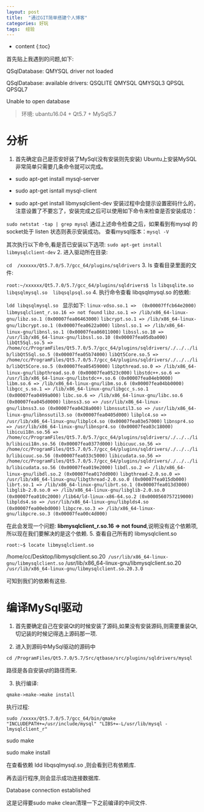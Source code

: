 ```yaml
---
layout: post
title:	"通过GIT简单搭建个人博客"
categories: 好玩
tags:  经验
---
```


* content
{:toc}



首先贴上我遇到的问题,如下:

QSqlDatabase: QMYSQL driver not loaded

QSqlDatabase: available drivers: QSQLITE QMYSQL QMYSQL3 QPSQL QPSQL7

Unable to open database

> 环境:   ubantu16.04 + Qt5.7 + MySql5.7

# 分析

1. 首先确定自己是否安好装了MySql(没有安装则先安装)
Ubuntu上安装MySQL非常简单只需要几条命令就可以完成。

* sudo apt-get install mysql-server

* sudo apt-get isntall mysql-client

* sudo apt-get install libmysqlclient-dev
安装过程中会提示设置密码什么的，注意设置了不要忘了，安装完成之后可以使用如下命令来检查是否安装成功：

`sudo netstat -tap | grep mysql`
通过上述命令检查之后，如果看到有mysql 的socket处于 listen 状态则表示安装成功。
查看mysql版本：`mysql -V`

其次执行以下命令,看是否已安装以下选项:
`sudo apt-get install libmysqlclient-dev`
2. 进入驱动所在目录:

`cd  /xxxxxx/Qt5.7.0/5.7/gcc_64/plugins/sqldrivers`
3. ls 查看目录里面的文件: 

`root:~/xxxxxx/Qt5.7.0/5.7/gcc_64/plugins/sqldrivers$ ls`
`libqsqlite.so  libqsqlmysql.so  libqsqlpsql.so`
4. 执行命令查看 libqsqlmysql.so 的依赖:

`ldd libqsqlmysql.so `
显示如下:
`linux-vdso.so.1 =>  (0x00007ffcb64e2000)`
	`libmysqlclient_r.so.16 => not found`
	`libz.so.1 => /lib/x86_64-linux-gnu/libz.so.1 (0x00007fea06463000)`
	`libcrypt.so.1 => /lib/x86_64-linux-gnu/libcrypt.so.1 (0x00007fea0622a000)`
	`libnsl.so.1 => /lib/x86_64-linux-gnu/libnsl.so.1 (0x00007fea06011000)`
	`libssl.so.10 => /usr/lib/x86_64-linux-gnu/libssl.so.10 (0x00007fea05dba000)`
	`libQt5Sql.so.5 => /home/cc/ProgramFiles/Qt5.7.0/5.7/gcc_64/plugins/sqldrivers/./../../lib/libQt5Sql.so.5 (0x00007fea05b74000)`
	`libQt5Core.so.5 => /home/cc/ProgramFiles/Qt5.7.0/5.7/gcc_64/plugins/sqldrivers/./../../lib/libQt5Core.so.5 (0x00007fea05459000)`
	`libpthread.so.0 => /lib/x86_64-linux-gnu/libpthread.so.0 (0x00007fea0523c000)`
	`libstdc++.so.6 => /usr/lib/x86_64-linux-gnu/libstdc++.so.6 (0x00007fea04eb9000)`
	`libm.so.6 => /lib/x86_64-linux-gnu/libm.so.6 (0x00007fea04bb0000)`
	`libgcc_s.so.1 => /lib/x86_64-linux-gnu/libgcc_s.so.1 (0x00007fea0499a000)`
	`libc.so.6 => /lib/x86_64-linux-gnu/libc.so.6 (0x00007fea045d0000)`
	`libnss3.so => /usr/lib/x86_64-linux-gnu/libnss3.so (0x00007fea0428a000)`
	`libnssutil3.so => /usr/lib/x86_64-linux-gnu/libnssutil3.so (0x00007fea0405d000)`
	`libplc4.so => /usr/lib/x86_64-linux-gnu/libplc4.so (0x00007fea03e57000)`
	`libnspr4.so => /usr/lib/x86_64-linux-gnu/libnspr4.so (0x00007fea03c18000)`
	`libicui18n.so.56 => /home/cc/ProgramFiles/Qt5.7.0/5.7/gcc_64/plugins/sqldrivers/./../../lib/libicui18n.so.56 (0x00007fea0377d000)`
	`libicuuc.so.56 => /home/cc/ProgramFiles/Qt5.7.0/5.7/gcc_64/plugins/sqldrivers/./../../lib/libicuuc.so.56 (0x00007fea033c5000)`
	`libicudata.so.56 => /home/cc/ProgramFiles/Qt5.7.0/5.7/gcc_64/plugins/sqldrivers/./../../lib/libicudata.so.56 (0x00007fea019e2000)`
	`libdl.so.2 => /lib/x86_64-linux-gnu/libdl.so.2 (0x00007fea017dd000)`
	`libgthread-2.0.so.0 => /usr/lib/x86_64-linux-gnu/libgthread-2.0.so.0 (0x00007fea015db000)`
	`librt.so.1 => /lib/x86_64-linux-gnu/librt.so.1 (0x00007fea013d3000)`
	`libglib-2.0.so.0 => /lib/x86_64-linux-gnu/libglib-2.0.so.0 (0x00007fea010c2000)`
	`/lib64/ld-linux-x86-64.so.2 (0x0000560757219000)`
	`libplds4.so => /usr/lib/x86_64-linux-gnu/libplds4.so (0x00007fea00ebd000)`
	`libpcre.so.3 => /lib/x86_64-linux-gnu/libpcre.so.3 (0x00007fea00c4d000)`

在此会发现一个问题:  **libmysqlclient_r.so.16 => not found**,说明没有这个依赖项,所以现在我们要解决的是这个依赖.
5. 查看自己所有的 libmysqlclient.so

`root:~$ locate libmysqlclient.so`

/home/cc/Desktop/libmysqlclient.so.20`
/usr/lib/x86_64-linux-gnu/libmysqlclient.so`
/usr/lib/x86_64-linux-gnu/libmysqlclient.so.20`
/usr/lib/x86_64-linux-gnu/libmysqlclient.so.20.3.0`

可知到我们的依赖有这些.

# 编译MySql驱动

1. 首先要确定自己在安装Qt的时候安装了源码,如果没有安装源码,则需要重装Qt,切记装的时候记得选上源码那一项.

2. 进入到源码中MySql驱动的源码中

`cd /ProgramFiles/Qt5.7.0/5.7/Src/qtbase/src/plugins/sqldrivers/mysql`

路径是各自安装qt的路径而来.

3. 执行编译:

`qmake->make->make install`

执行过程:

`sudo /xxxxx/Qt5.7.0/5.7/gcc_64/bin/qmake "INCLUDEPATH+=/usr/include/mysql" "LIBS+=-L/usr/lib/mysql -lmysqlclient_r"`

sudo make

sudo make install

在查看依赖 ldd libqsqlmysql.so ,则会看到已有依赖库.

再去运行程序,则会显示成功连接数据库.

Database connection established

这是记得要sudo make clean清理一下之前编译的中间文件.











